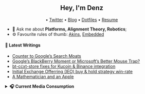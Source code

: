 <h2 align="center">Hey, I'm Denz</h2>

<p align="center">
  • <a href="https://twitter.com/roboflank">Twitter</a>
  • <a href="https://roboflank.com">Blog</a>
  • <a href="https://github.com/roboflank/dotfiles">Dotfiles</a>
  • <a href="https://cv.roboflank.com">Resume</a>

</p>

- 💬 Ask me about **Platforms, Alignment Theory, Robotics**;
- ⚙️ Favourite rules of thumb: [Akins](https://spacecraft.ssl.umd.edu/akins_laws.html), [Embedded](https://embeddedartistry.com/blog/2018/04/26/embedded-rules-of-thumb/)

#### 📕 Latest Writings

<!--START_SECTION:posts-->
* [Counter to Google’s Search Moats](https:&#x2F;&#x2F;roboflank.com&#x2F;google-search-moats-counter)
* [Google’s BlackBerry Moment or Microsoft’s Better Mouse Trap?](https:&#x2F;&#x2F;roboflank.com&#x2F;google-blackberry-moment-or-a-better-mouse-trap)
* [bt-ccxt-store fixes for Kucoin &amp; Binance integration](https:&#x2F;&#x2F;roboflank.com&#x2F;bt-ccxt-fixes-for-kucoin)
* [Initial Exchange Offerring (IEO) buy &amp; hold strategy win-rate](https:&#x2F;&#x2F;roboflank.com&#x2F;backtesting-ieo-strategies-on-kucoin-with-python-part-1)
* [A Mathematician and an Apple](https:&#x2F;&#x2F;roboflank.com&#x2F;a-mathematician-and-an-apple)
<!--END_SECTION:posts-->

<details>

<summary><strong>🎧 Current Media Consumption </strong></summary>

<table>

<tr><th>Books/Essays </th> <th>Podcasts/Music</th></tr>
<tr><td>

| Title                                                                                         |                        Topic |
| --------------------------------------------------------------------------------------------- | ---------------------------: |
| [Anti-Fragile](https://www.amazon.com/Antifragile-Things-That-Disorder-Incerto/dp/0812979680) | Mental Models, Contrarianism |
| [Less Wrong](https://www.lesswrong.com)                                                       |                AI, Reasoning |
| [WeeklyRobotics](https://weeklyrobotics.com/)                                                 |                     Robotics |
| [YC Library](https://www.ycombinator.com/library)                                             |                     Startups |

</td><td>

<a>
  <img align="center" src="https://spotify-github-profile.vercel.app/api/view?uid=denzelwamburu&cover_image=false" />
</a>
</td></tr>
</table>
</details>
